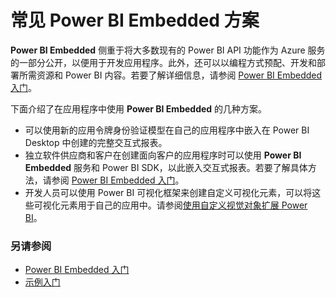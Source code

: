 <properties
    pageTitle="常见 Power BI Embedded 方案"
    description="常见 Power BI Embedded 方案"
    services="power-bi-embedded"
    documentationcenter=""
    author="guyinacube"
    manager="erikre"
    editor=""
    tags="" />
<tags
    ms.assetid="0bf9706c-11bd-432a-bab3-89c04bc4dd1f"
    ms.service="power-bi-embedded"
    ms.devlang="NA"
    ms.topic="article"
    ms.tgt_pltfrm="NA"
    ms.workload="powerbi"
    ms.date="01/06/2017"
    wacn.date="02/22/2017"
    ms.author="asaxton" />  


# 常见 Power BI Embedded 方案
**Power BI Embedded** 侧重于将大多数现有的 Power BI API 功能作为 Azure 服务的一部分公开，以便用于开发应用程序。此外，还可以以编程方式预配、开发和部署所需资源和 Power BI 内容。若要了解详细信息，请参阅 [Power BI Embedded 入门](/documentation/articles/power-bi-embedded-get-started/)。

下面介绍了在应用程序中使用 **Power BI Embedded** 的几种方案。

- 可以使用新的应用令牌身份验证模型在自己的应用程序中嵌入在 Power BI Desktop 中创建的完整交互式报表。
- 独立软件供应商和客户在创建面向客户的应用程序时可以使用 **Power BI Embedded** 服务和 Power BI SDK，以此嵌入交互式报表。若要了解具体方法，请参阅 [Power BI Embedded 入门](/documentation/articles/power-bi-embedded-get-started/)。
- 开发人员可以使用 Power BI 可视化框架来创建自定义可视化元素，可以将这些可视化元素用于自己的应用中。请参阅[使用自定义视觉对象扩展 Power BI](https://powerbi.microsoft.com/custom-visuals/)。

### 另请参阅
- [Power BI Embedded 入门](/documentation/articles/power-bi-embedded-get-started/)
- [示例入门](/documentation/articles/power-bi-embedded-get-started-sample/)

<!---HONumber=Mooncake_0213_2017-->
<!---Update_Description: wording update -->